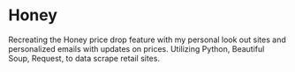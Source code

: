# Honey
Recreating the Honey price drop feature with my personal look out sites and personalized emails with updates on prices. Utilizing Python, Beautiful Soup, Request, to data scrape retail sites. 
